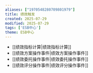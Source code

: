```yaml
---
aliases: ["1970548280709801979"]
title: 绩效触发
created: 2025-07-29
modified: 2025-07-29
tags: ['ESB中心']
theme: ESB中心
---
```


- [[绩效指标计算|绩效指标计算]]
- [[绩效方案操作事件|绩效方案操作事件]]
- [[绩效委托操作事件|绩效委托操作事件]]
- [[绩效评分操作事件|绩效评分操作事件]]